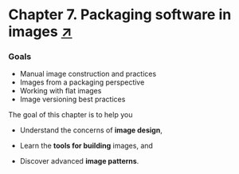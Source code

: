 # Chapter 7. Packaging software in images [↗]

### Goals

- Manual image construction and practices
- Images from a packaging perspective
- Working with flat images
- Image versioning best practices

The goal of this chapter is to help you

- Understand the concerns of **image design**,
- Learn the **tools for building** images, and
- Discover advanced **image patterns**.

  [↗]: https://learning-oreilly-com.ezproxy.torontopubliclibrary.ca/library/view/docker-in-action/9781617294761/kindle_split_020.html#ch07

